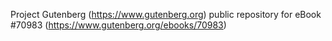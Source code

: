 Project Gutenberg (https://www.gutenberg.org) public repository for
eBook #70983 (https://www.gutenberg.org/ebooks/70983)
